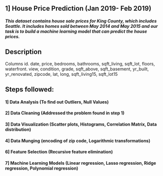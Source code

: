 ## 1] House Price Prediction (Jan 2019- Feb 2019)
##### This dataset contains house sale prices for King County, which includes Seattle. It includes homes sold between May 2014 and May 2015 and our task is to build a machine learning model that can predict the house prices.
## Description
Columns
id. 
date,
price,
bedrooms,
bathrooms,
sqft_living,
sqft_lot,
floors,
waterfront.
view,
condition,
grade,
sqft_above,
sqft_basement,
yr_built,
yr_renovated,
zipcode,
lat,
long,
sqft_living15,
sqft_lot15

## Steps followed:
#### 1] Data Analysis (To find out Outliers, Null Values)
#### 2] Data Cleaning (Addressed the problem found in step 1)
#### 3] Data Visualization (Scatter plots, Histograms, Correlation Matrix, Data distribution)
#### 4] Data Munging (encoding of zip code, Logarithmic transformations)
#### 6] Feature Selection (Recursive feature elimination)
#### 7] Machine Learning Models (Linear regression, Lasso regression, Ridge regression, Polynomial regression)

